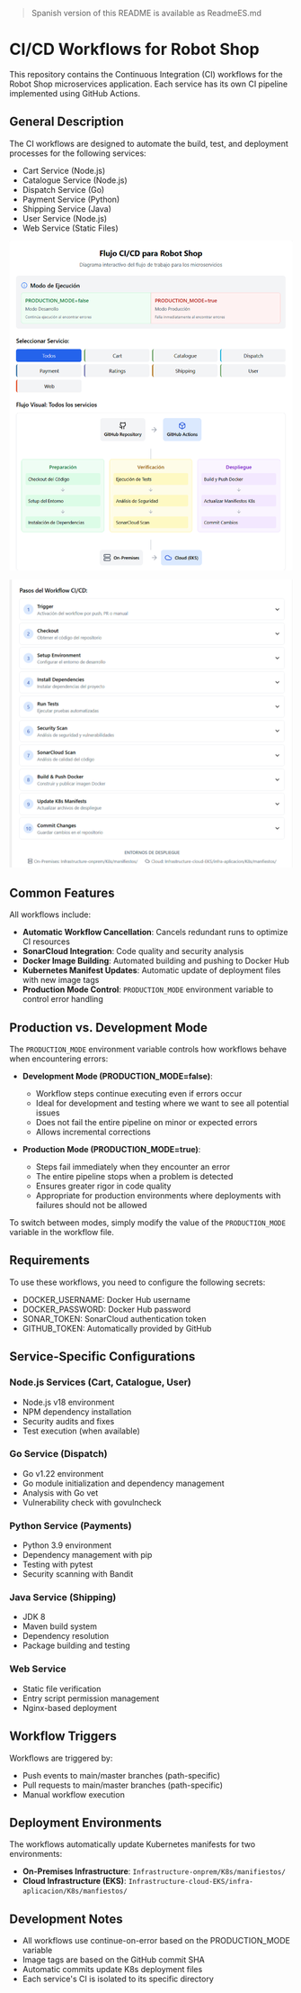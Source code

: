> Spanish version of this README is available as ReadmeES.md

# CI/CD Workflows for Robot Shop
This repository contains the Continuous Integration (CI) workflows for the Robot Shop microservices application. Each service has its own CI pipeline implemented using GitHub Actions.

## General Description
The CI workflows are designed to automate the build, test, and deployment processes for the following services:
- Cart Service (Node.js)
- Catalogue Service (Node.js)
- Dispatch Service (Go)
- Payment Service (Python)
- Shipping Service (Java)
- User Service (Node.js)
- Web Service (Static Files)

![structure](https://github.com/Andherson333333/robot-shop/blob/master/.github/imagenes/cd-2.png)

![structure](https://github.com/Andherson333333/robot-shop/blob/master/.github/imagenes/cd-1.png)

## Common Features
All workflows include:
- **Automatic Workflow Cancellation**: Cancels redundant runs to optimize CI resources
- **SonarCloud Integration**: Code quality and security analysis
- **Docker Image Building**: Automated building and pushing to Docker Hub
- **Kubernetes Manifest Updates**: Automatic update of deployment files with new image tags
- **Production Mode Control**: `PRODUCTION_MODE` environment variable to control error handling

## Production vs. Development Mode
The `PRODUCTION_MODE` environment variable controls how workflows behave when encountering errors:

- **Development Mode (PRODUCTION_MODE=false)**:
  - Workflow steps continue executing even if errors occur
  - Ideal for development and testing where we want to see all potential issues
  - Does not fail the entire pipeline on minor or expected errors
  - Allows incremental corrections

- **Production Mode (PRODUCTION_MODE=true)**:
  - Steps fail immediately when they encounter an error
  - The entire pipeline stops when a problem is detected
  - Ensures greater rigor in code quality
  - Appropriate for production environments where deployments with failures should not be allowed

To switch between modes, simply modify the value of the `PRODUCTION_MODE` variable in the workflow file.

## Requirements
To use these workflows, you need to configure the following secrets:
- DOCKER_USERNAME: Docker Hub username
- DOCKER_PASSWORD: Docker Hub password
- SONAR_TOKEN: SonarCloud authentication token
- GITHUB_TOKEN: Automatically provided by GitHub

## Service-Specific Configurations
### Node.js Services (Cart, Catalogue, User)
- Node.js v18 environment
- NPM dependency installation
- Security audits and fixes
- Test execution (when available)

### Go Service (Dispatch)
- Go v1.22 environment
- Go module initialization and dependency management
- Analysis with Go vet
- Vulnerability check with govulncheck

### Python Service (Payments)
- Python 3.9 environment
- Dependency management with pip
- Testing with pytest
- Security scanning with Bandit

### Java Service (Shipping)
- JDK 8
- Maven build system
- Dependency resolution
- Package building and testing

### Web Service
- Static file verification
- Entry script permission management
- Nginx-based deployment

## Workflow Triggers
Workflows are triggered by:
- Push events to main/master branches (path-specific)
- Pull requests to main/master branches (path-specific)
- Manual workflow execution

## Deployment Environments
The workflows automatically update Kubernetes manifests for two environments:
- **On-Premises Infrastructure**: `Infrastructure-onprem/K8s/manifiestos/`
- **Cloud Infrastructure (EKS)**: `Infrastructure-cloud-EKS/infra-aplicacion/K8s/manfiestos/`

## Development Notes
- All workflows use continue-on-error based on the PRODUCTION_MODE variable
- Image tags are based on the GitHub commit SHA
- Automatic commits update K8s deployment files
- Each service's CI is isolated to its specific directory
